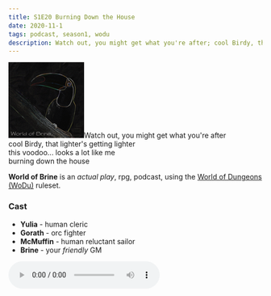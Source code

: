 ```yaml
---
title: S1E20 Burning Down the House
date: 2020-11-1
tags: podcast, season1, wodu
description: Watch out, you might get what you're after; cool Birdy, that lighter's getting lighter; this voodoo... looks a lot like me
---
```


![thumb](assets/images/season1_thumb.png)Watch out, you might get what you're after<br>
cool Birdy, that lighter's getting lighter<br>
this voodoo... looks a lot like me<br>
burning down the house

**World of Brine** is an _actual play_, rpg, podcast, using the [World of Dungeons (WoDu)](http://www.onesevendesign.com/dw/world_of_dungeons_1979.pdf) ruleset.

<break>

### Cast
- **Yulia** - human cleric
- **Gorath** - orc fighter
- **McMuffin** - human reluctant sailor
- **Brine** - your _friendly_ GM

<audio controls src="https://archive.org/download/s1e9-cloud_city/s1e19-closet_full_of_skeletons.mp3"></audio>
